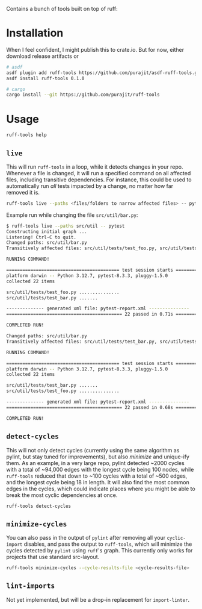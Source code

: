 Contains a bunch of tools built on top of ruff:

# Installation
When I feel confident, I might publish this to crate.io. But for now, either download release artifacts or

``` sh
# asdf
asdf plugin add ruff-tools https://github.com/purajit/asdf-ruff-tools.git
asdf install ruff-tools 0.1.0

# cargo
cargo install --git https://github.com/purajit/ruff-tools
```

# Usage

``` sh
ruff-tools help
```

## `live`
This will run `ruff-tools` in a loop, while it detects changes in your repo. Whenever
a file is changed, it will run a specified command on all affected files, including
transitive dependencies. For instance, this could be used to automatically run _all_
tests impacted by a change, no matter how far removed it is.

``` sh
ruff-tools live --paths <files/folders to narrow affected files> -- pytest
```

Example run while changing the file `src/util/bar.py`:

``` sh
$ ruff-tools live --paths src/util -- pytest
Constructing initial graph ...
Listening! Ctrl-C to quit.
Changed paths: src/util/bar.py
Transitively affected files: src/util/tests/test_foo.py, src/util/tests/test_bar.py, src/util/baz.py, src/util/bar.py

RUNNING COMMAND!

========================================== test session starts ===========================================
platform darwin -- Python 3.12.7, pytest-8.3.3, pluggy-1.5.0
collected 22 items

src/util/tests/test_foo.py ...............
src/util/tests/test_bar.py .......

-------------- generated xml file: pytest-report.xml ---------------
=========================================== 22 passed in 0.71s ===========================================

COMPLETED RUN!

Changed paths: src/util/bar.py
Transitively affected files: src/util/tests/test_bar.py, src/util/tests/test_foo.py, src/util/bar.py, src/util/foo.py

RUNNING COMMAND!

========================================== test session starts ===========================================
platform darwin -- Python 3.12.7, pytest-8.3.3, pluggy-1.5.0
collected 22 items

src/util/tests/test_bar.py .......
src/util/tests/test_foo.py ...............

-------------- generated xml file: pytest-report.xml ---------------
=========================================== 22 passed in 0.68s ===========================================

COMPLETED RUN!
```

## `detect-cycles`
This will not only detect cycles (currently using the same algorithm as pylint,
but stay tuned for improvements), but also _minimize_ and unique-ify them. As an
example, in a very large repo, pylint detected ~2000 cycles with a total of ~94,000
edges with the longest cycle being 100 nodes, while `ruff-tools` reduced that down
to ~100 cycles with a total of ~500 edges, and the longest cycle being 18 in length.
It will also find the most common edges in the cycles, which could indicate places
where you might be able to break the most cyclic dependencies at once.

``` sh
ruff-tools detect-cycles
```

## `minimize-cycles`
You can also pass in the output of `pylint` after removing all your `cyclic-import`
disables, and pass the output to `ruff-tools`, which will minimize the cycles detected
by `pylint` using `ruff`'s graph. This currently only works for projects that use
standard src-layout.

``` sh
ruff-tools minimize-cycles --cycle-results-file <cycle-results-file>
```

## `lint-imports`
Not yet implemented, but will be a drop-in replacement for `import-linter`.
